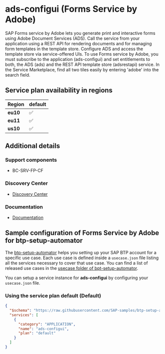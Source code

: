 # ads-configui (Forms Service by Adobe)

SAP Forms service by Adobe lets you generate print and interactive forms using Adobe Document Services (ADS). Call the service from your application using a REST API for rendering documents and for managing form templates in the template store. Configure ADS and access the template store via service-offered UIs. To use Forms service by Adobe, you must subscribe to the application (ads-configui) and set entitlements to both, the ADS (ads) and the REST API template store (adsrestapi) service. In the Service Marketplace, find all two tiles easily by entering 'adobe' into the search field.

## Service plan availability in regions

| Region | default |
|--------|---------|
|  **eu10** | ✅ |
|  **eu11** | ✅ |
|  **us10** | ✅ |

## Additional details

### Support components

- BC-SRV-FP-CF

### Discovery Center

- [Discovery Center](https://discovery-center.cloud.sap/protected/index.html#/serviceCatalog/forms-service-by-adobe)

### Documentation

- [Documentation](https://help.sap.com/docs/CP_FORMS_BY_ADOBE/dcbea777ceb3411cb10500a1a392273e/661c02ef20d54bfeb309d42608baeaca.html)

## Sample configuration of **Forms Service by Adobe** for btp-setup-automator

The [btp-setup-automator](https://github.com/SAP-samples/btp-setup-automator) helps you setting up your SAP BTP account for a specific use case. Each use case is defined inside a `usecase.json` file listing all the services necessary to cover that use case. You can find a list of released use cases in the [usecase folder of bpt-setup-automator](https://github.com/SAP-samples/btp-setup-automator/tree/main/usecases).

You can setup a service instance for **ads-configui** by configuring your `usecase.json` file.

### Using the service plan **default** (Default)

```json
{
  "$schema": "https://raw.githubusercontent.com/SAP-samples/btp-setup-automator/main/libs/btpsa-usecase.json",
  "services": [
    {
      "category": "APPLICATION",
      "name": "ads-configui",
      "plan": "default"
    }
  ]
}
```
